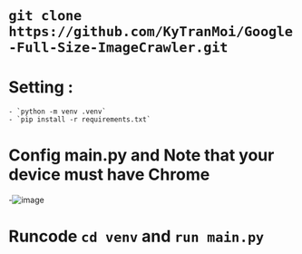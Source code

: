 # `git clone https://github.com/KyTranMoi/Google-Full-Size-ImageCrawler.git`
# Setting : 
    - `python -m venv .venv`
    - `pip install -r requirements.txt`
# Config main.py and Note that your device must have Chrome
-![image](https://github.com/KyTranMoi/Google-Full-Size-ImageCrawler/assets/128732306/2e2ddb1c-803c-4503-9292-e205d70d3175)
# Runcode `cd venv` and `run main.py`


